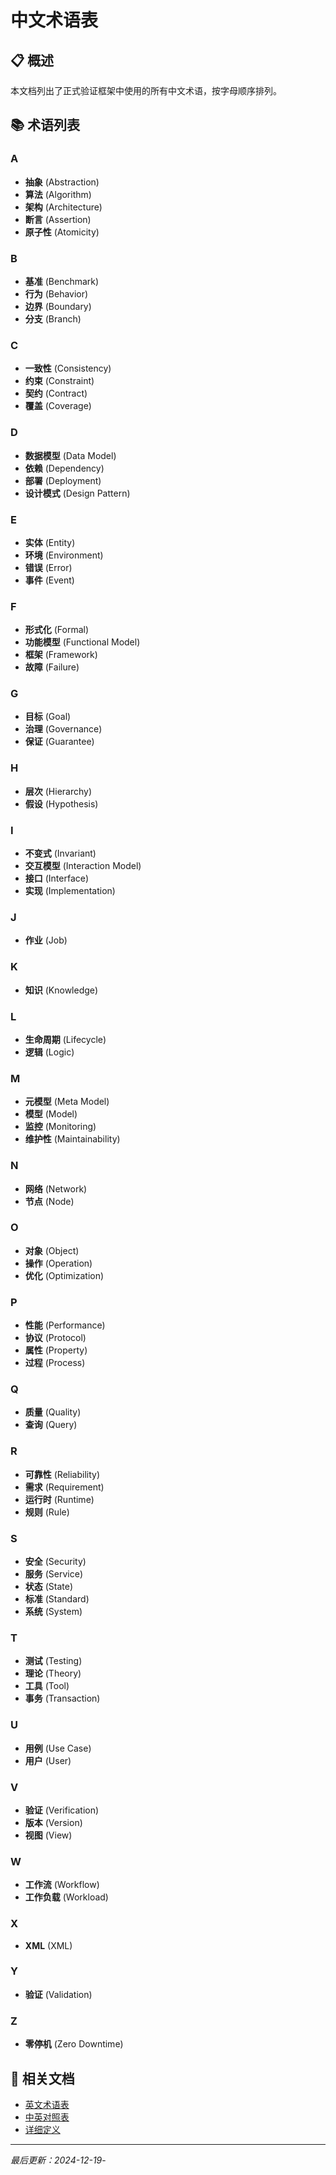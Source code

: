 # 中文术语表

## 📋 概述

本文档列出了正式验证框架中使用的所有中文术语，按字母顺序排列。

## 📚 术语列表

### A

- **抽象** (Abstraction)
- **算法** (Algorithm)
- **架构** (Architecture)
- **断言** (Assertion)
- **原子性** (Atomicity)

### B

- **基准** (Benchmark)
- **行为** (Behavior)
- **边界** (Boundary)
- **分支** (Branch)

### C

- **一致性** (Consistency)
- **约束** (Constraint)
- **契约** (Contract)
- **覆盖** (Coverage)

### D

- **数据模型** (Data Model)
- **依赖** (Dependency)
- **部署** (Deployment)
- **设计模式** (Design Pattern)

### E

- **实体** (Entity)
- **环境** (Environment)
- **错误** (Error)
- **事件** (Event)

### F

- **形式化** (Formal)
- **功能模型** (Functional Model)
- **框架** (Framework)
- **故障** (Failure)

### G

- **目标** (Goal)
- **治理** (Governance)
- **保证** (Guarantee)

### H

- **层次** (Hierarchy)
- **假设** (Hypothesis)

### I

- **不变式** (Invariant)
- **交互模型** (Interaction Model)
- **接口** (Interface)
- **实现** (Implementation)

### J

- **作业** (Job)

### K

- **知识** (Knowledge)

### L

- **生命周期** (Lifecycle)
- **逻辑** (Logic)

### M

- **元模型** (Meta Model)
- **模型** (Model)
- **监控** (Monitoring)
- **维护性** (Maintainability)

### N

- **网络** (Network)
- **节点** (Node)

### O

- **对象** (Object)
- **操作** (Operation)
- **优化** (Optimization)

### P

- **性能** (Performance)
- **协议** (Protocol)
- **属性** (Property)
- **过程** (Process)

### Q

- **质量** (Quality)
- **查询** (Query)

### R

- **可靠性** (Reliability)
- **需求** (Requirement)
- **运行时** (Runtime)
- **规则** (Rule)

### S

- **安全** (Security)
- **服务** (Service)
- **状态** (State)
- **标准** (Standard)
- **系统** (System)

### T

- **测试** (Testing)
- **理论** (Theory)
- **工具** (Tool)
- **事务** (Transaction)

### U

- **用例** (Use Case)
- **用户** (User)

### V

- **验证** (Verification)
- **版本** (Version)
- **视图** (View)

### W

- **工作流** (Workflow)
- **工作负载** (Workload)

### X

- **XML** (XML)

### Y

- **验证** (Validation)

### Z

- **零停机** (Zero Downtime)

## 🔗 相关文档

- [英文术语表](english.md)
- [中英对照表](bilingual.md)
- [详细定义](definitions.md)

---

*最后更新：2024-12-19*-
